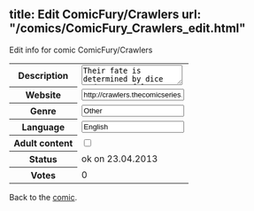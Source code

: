 title: Edit ComicFury/Crawlers
url: "/comics/ComicFury_Crawlers_edit.html"
---
Edit info for comic ComicFury/Crawlers

<form name="comic" action="http://gaepostmail.appengine.com/comic" name="post">
<table class="comicinfo">
<tr>
<th>Description</th><td><textarea name="description">Their fate is determined by dice and a set of laws they have become the masters of manipulating. Updated every Tuesday and Thursday at 10AM central time (except during campaign season because I'm running for the Missouri House of Representatives).</textarea></td>
</tr>
<tr>
<th>Website</th><td><input type="text" name="url" value="http://crawlers.thecomicseries.com/"/></td>
</tr>
<tr>
<th>Genre</th><td><input type="text" name="genre" value="Other"/></td>
</tr>
<tr>
<th>Language</th><td><input type="text" name="language" value="English"/></td>
</tr>
<tr>
<th>Adult content</th><td><input type="checkbox" name="adult" value="adult" /></td>
</tr>
<tr>
<th>Status</th><td>ok on 23.04.2013</td>
</tr>
<tr>
<th>Votes</th><td>0</div></td>
</tr>
</table>
</form>

Back to the [comic](/comics/ComicFury_Crawlers.html).
